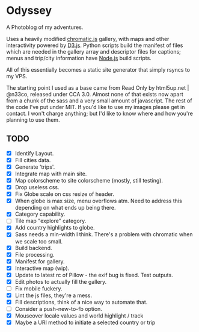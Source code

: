 # Odyssey
A Photoblog of my adventures.

Uses a heavily modified [chromatic.js](https://github.com/crispymtn/chromatic.js) gallery, with maps and other interactivity powered by [D3.js](http://d3js.org/). Python scripts build the manifest of files which are needed in the gallery array and descriptor files for captions; menus and trip/city information have [Node.js](https://nodejs.org) build scripts.

All of this essentially becomes a static site generator that simply rsyncs to my VPS.

The starting point I used as a base came from Read Only by html5up.net | @n33co, released under CCA 3.0. Almost none of that exists now apart from a chunk of the sass and a very small amount of javascript. The rest of the code I've put under MIT. If you'd like to use my images please get in contact. I won't charge anything; but I'd like to know where and how you're planning to use them.

## TODO

* [x] Identify Layout.
* [x] Fill cities data.
* [x] Generate 'trips'.
* [x] Integrate map with main site.
* [x] Map colorscheme to site colorscheme (mostly, still testing).
* [x] Drop useless css.
* [x] Fix Globe scale on css resize of header.
* [x] When globe is max size, menu overflows atm. Need to address this depending on what ends up being there.
* [x] Category capability.
* [ ] Tile map "explore" category.
* [x] Add country highlights to globe.
* [x] Sass needs a min-width I think. There's a problem with chromatic when we scale too small.
* [x] Build backend.
* [x] File processing.
* [x] Manifest for gallery.
* [x] Interactive map (wip).
* [x] Update to latest rc of Pillow - the exif bug is fixed. Test outputs.
* [x] Edit photos to actually fill the gallery.
* [ ] Fix mobile fuckery.
* [x] Lint the js files, they're a mess.
* [x] Fill descriptions, think of a nice way to automate that.
* [ ] Consider a push-new-to-fb option.
* [x] Mouseover locale values and world highlight / track
* [x] Maybe a URI method to initiate a selected country or trip
